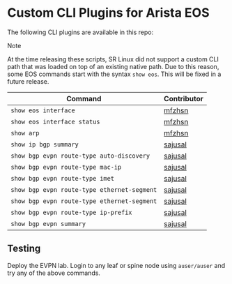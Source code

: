 # Custom CLI Plugins for Arista EOS

The following CLI plugins are available in this repo:

> [!NOTE]
> At the time releasing these scripts, SR Linux did not support a custom CLI path that was loaded on top of an existing native path. Due to this reason, some EOS commands start with the syntax `show eos`. This will be fixed in a future release.

| Command | Contributor |
|---|---|
| `show eos interface` | [mfzhsn](https://github.com/mfzhsn) |
| `show eos interface status` | [mfzhsn](https://github.com/mfzhsn) |
| `show arp` | [mfzhsn](https://github.com/mfzhsn) |
| `show ip bgp summary` | [sajusal](https://github.com/sajusal) |
| `show bgp evpn route-type auto-discovery` | [sajusal](https://github.com/sajusal) |
| `show bgp evpn route-type mac-ip` | [sajusal](https://github.com/sajusal) |
| `show bgp evpn route-type imet` | [sajusal](https://github.com/sajusal) |
| `show bgp evpn route-type ethernet-segment` | [sajusal](https://github.com/sajusal) |
| `show bgp evpn route-type ethernet-segment` | [sajusal](https://github.com/sajusal) |
| `show bgp evpn route-type ip-prefix` | [sajusal](https://github.com/sajusal) |
| `show bgp evpn summary` | [sajusal](https://github.com/sajusal) |

## Testing

Deploy the EVPN lab. Login to any leaf or spine node using `auser/auser` and try any of the above commands.
